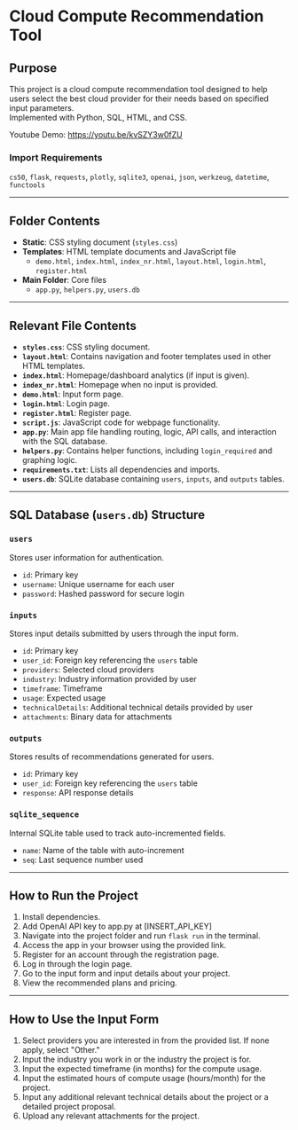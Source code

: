 # Cloud Compute Recommendation Tool

## Purpose
This project is a cloud compute recommendation tool designed to help users select the best cloud provider for their needs based on specified input parameters.  
Implemented with Python, SQL, HTML, and CSS.

Youtube Demo: https://youtu.be/kvSZY3w0fZU

### Import Requirements
`cs50`, `flask`, `requests`, `plotly`, `sqlite3`, `openai`, `json`, `werkzeug`, `datetime`, `functools`

----

## Folder Contents

- **Static**: CSS styling document (`styles.css`)  
- **Templates**: HTML template documents and JavaScript file  
  - `demo.html`, `index.html`, `index_nr.html`, `layout.html`, `login.html`, `register.html`  
- **Main Folder**: Core files  
  - `app.py`, `helpers.py`, `users.db`

----

## Relevant File Contents

- **`styles.css`**: CSS styling document.  
- **`layout.html`**: Contains navigation and footer templates used in other HTML templates.  
- **`index.html`**: Homepage/dashboard analytics (if input is given).  
- **`index_nr.html`**: Homepage when no input is provided.  
- **`demo.html`**: Input form page.  
- **`login.html`**: Login page.  
- **`register.html`**: Register page.  
- **`script.js`**: JavaScript code for webpage functionality.  
- **`app.py`**: Main app file handling routing, logic, API calls, and interaction with the SQL database.  
- **`helpers.py`**: Contains helper functions, including `login_required` and graphing logic.  
- **`requirements.txt`**: Lists all dependencies and imports.  
- **`users.db`**: SQLite database containing `users`, `inputs`, and `outputs` tables.  

----

## SQL Database (`users.db`) Structure

### `users`
Stores user information for authentication.  
- `id`: Primary key  
- `username`: Unique username for each user  
- `password`: Hashed password for secure login  

### `inputs`
Stores input details submitted by users through the input form.  
- `id`: Primary key  
- `user_id`: Foreign key referencing the `users` table  
- `providers`: Selected cloud providers  
- `industry`: Industry information provided by user  
- `timeframe`: Timeframe  
- `usage`: Expected usage  
- `technicalDetails`: Additional technical details provided by user  
- `attachments`: Binary data for attachments  

### `outputs`
Stores results of recommendations generated for users.  
- `id`: Primary key  
- `user_id`: Foreign key referencing the `users` table  
- `response`: API response details  

### `sqlite_sequence`
Internal SQLite table used to track auto-incremented fields.  
- `name`: Name of the table with auto-increment  
- `seq`: Last sequence number used  

----

## How to Run the Project

1. Install dependencies.
2. Add OpenAI API key to app.py at [INSERT_API_KEY]
3. Navigate into the project folder and run `flask run` in the terminal.  
4. Access the app in your browser using the provided link.  
5. Register for an account through the registration page.  
6. Log in through the login page.  
7. Go to the input form and input details about your project.  
8. View the recommended plans and pricing.  

---

## How to Use the Input Form

1. Select providers you are interested in from the provided list. If none apply, select "Other."  
2. Input the industry you work in or the industry the project is for.  
3. Input the expected timeframe (in months) for the compute usage.  
4. Input the estimated hours of compute usage (hours/month) for the project.  
5. Input any additional relevant technical details about the project or a detailed project proposal.  
6. Upload any relevant attachments for the project.  
